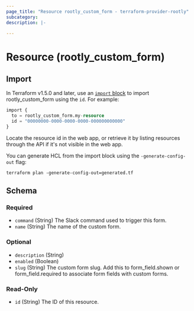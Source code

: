 ```yaml
---
page_title: "Resource rootly_custom_form - terraform-provider-rootly"
subcategory:
description: |-
    
---
```


# Resource (rootly_custom_form)





## Import

In Terraform v1.5.0 and later, use an [`import` block](https://developer.hashicorp.com/terraform/language/import) to import rootly_custom_form using the `id`. For example:

```terraform
import {
  to = rootly_custom_form.my-resource
  id = "00000000-0000-0000-0000-000000000000"
}
```

Locate the resource id in the web app, or retrieve it by listing resources through the API if it's not visible in the web app.

You can generate HCL from the import block using the `-generate-config-out` flag:

```console
terraform plan -generate-config-out=generated.tf
```

<!-- schema generated by tfplugindocs -->
## Schema

### Required

- `command` (String) The Slack command used to trigger this form.
- `name` (String) The name of the custom form.

### Optional

- `description` (String)
- `enabled` (Boolean)
- `slug` (String) The custom form slug. Add this to form_field.shown or form_field.required to associate form fields with custom forms.

### Read-Only

- `id` (String) The ID of this resource.
